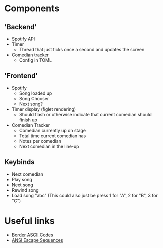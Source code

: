 # Components

## 'Backend'
- Spotify API
- Timer
  - Thread that just ticks once a second and updates the screen
- Comedian tracker
  - Config in TOML


## 'Frontend'
- Spotify
  - Song loaded up
  - Song Chooser
  - Next song?
- Timer display (figlet rendering)
  - Should flash or otherwise indicate that current comedian should finish up
- Comedian Tracker
  - Comedian currently up on stage
  - Total time current comedian has
  - Notes per comedian
  - Next comedian in the line-up


## Keybinds

- Next comedian
- Play song
- Next song
- Rewind song
- Load song "abc" (This could also just be press 1 for "A", 2 for "B", 3 for "C")

# Useful links

- [Border ASCII Codes](https://altcodeunicode.com/alt-codes-box-form-drawing-block-element-symbols/)
- [ANSI Escape Sequences](https://gist.github.com/ConnerWill/d4b6c776b509add763e17f9f113fd25b)